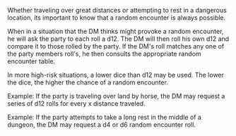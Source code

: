 Whether traveling over great distances or attempting to rest in a dangerous location, its important to know that a random encounter is always possible.

When in a situation that the DM thinks might provoke a random encounter, he will ask the party to each roll a d12. The DM will then roll his own d12 and compare it to those rolled by the party. If the DM's roll matches any one of the party members roll's, he then consults the appropriate random encounter table. 

In more high-risk situations, a lower dice than d12 may be used. The lower the dice, the higher the chance of a random encounter. 

Example: If the party is traveling over land by horse, the DM may request a series of d12 rolls for every x distance traveled. 

Example: If the party attempts to take a long rest in the middle of a dungeon, the DM may request a d4 or d6 random encounter roll.